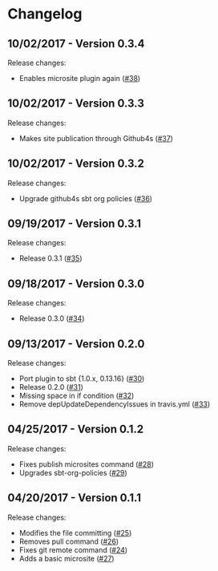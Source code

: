 # Changelog

## 10/02/2017 - Version 0.3.4

Release changes:

* Enables microsite plugin again ([#38](https://github.com/47deg/sbt-dependencies/pull/38))


## 10/02/2017 - Version 0.3.3

Release changes:

* Makes site publication through Github4s ([#37](https://github.com/47deg/sbt-dependencies/pull/37))


## 10/02/2017 - Version 0.3.2

Release changes:

* Upgrade github4s sbt org policies ([#36](https://github.com/47deg/sbt-dependencies/pull/36))


## 09/19/2017 - Version 0.3.1

Release changes:

* Release 0.3.1 ([#35](https://github.com/47deg/sbt-dependencies/pull/35))


## 09/18/2017 - Version 0.3.0

Release changes:

* Release 0.3.0 ([#34](https://github.com/47deg/sbt-dependencies/pull/34))


## 09/13/2017 - Version 0.2.0

Release changes:

* Port plugin to sbt {1.0.x, 0.13.16} ([#30](https://github.com/47deg/sbt-dependencies/pull/30))
* Release 0.2.0 ([#31](https://github.com/47deg/sbt-dependencies/pull/31))
* Missing space in if condition ([#32](https://github.com/47deg/sbt-dependencies/pull/32))
* Remove depUpdateDependencyIssues in travis.yml ([#33](https://github.com/47deg/sbt-dependencies/pull/33))


## 04/25/2017 - Version 0.1.2

Release changes:

* Fixes publish microsites command ([#28](https://github.com/47deg/sbt-dependencies/pull/28))
* Upgrades sbt-org-policies ([#29](https://github.com/47deg/sbt-dependencies/pull/29))


## 04/20/2017 - Version 0.1.1

Release changes:

* Modifies the file committing ([#25](https://github.com/47deg/sbt-dependencies/pull/25))
* Removes pull command ([#26](https://github.com/47deg/sbt-dependencies/pull/26))
* Fixes git remote command ([#24](https://github.com/47deg/sbt-dependencies/pull/24))
* Adds a basic microsite ([#27](https://github.com/47deg/sbt-dependencies/pull/27))